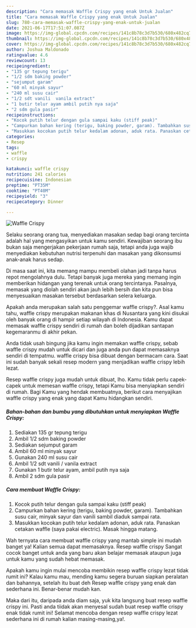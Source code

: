 ```yaml
---
description: "Cara memasak Waffle Crispy yang enak Untuk Jualan"
title: "Cara memasak Waffle Crispy yang enak Untuk Jualan"
slug: 780-cara-memasak-waffle-crispy-yang-enak-untuk-jualan
date: 2021-06-17T17:51:07.087Z
image: https://img-global.cpcdn.com/recipes/141c8b78c3d7b530/680x482cq70/waffle-crispy-foto-resep-utama.jpg
thumbnail: https://img-global.cpcdn.com/recipes/141c8b78c3d7b530/680x482cq70/waffle-crispy-foto-resep-utama.jpg
cover: https://img-global.cpcdn.com/recipes/141c8b78c3d7b530/680x482cq70/waffle-crispy-foto-resep-utama.jpg
author: Joshua Maldonado
ratingvalue: 4.6
reviewcount: 13
recipeingredient:
- "135 gr tepung terigu"
- "1/2 sdm baking powder"
- "sejumput garam"
- "60 ml minyak sayur"
- "240 ml susu cair"
- "1/2 sdt vanili  vanila extract"
- "1 butir telur ayam ambil putih nya saja"
- "2 sdm gula pasir"
recipeinstructions:
- "Kocok putih telur dengan gula sampai kaku (stiff peak)"
- "Campurkan bahan kering (terigu, baking powder, garam). Tambahkan susu cair, minyak sayur dan vanili sambil diaduk sampai rata."
- "Masukkan kocokan putih telur kedalam adonan, aduk rata. Panaskan cetakan waffle (saya pakai electric). Masak hingga matang."
categories:
- Resep
tags:
- waffle
- crispy

katakunci: waffle crispy 
nutrition: 241 calories
recipecuisine: Indonesian
preptime: "PT35M"
cooktime: "PT40M"
recipeyield: "3"
recipecategory: Dinner

---
```



![Waffle Crispy](https://img-global.cpcdn.com/recipes/141c8b78c3d7b530/680x482cq70/waffle-crispy-foto-resep-utama.jpg)

Selaku seorang orang tua, menyediakan masakan sedap bagi orang tercinta adalah hal yang mengasyikan untuk kamu sendiri. Kewajiban seorang ibu bukan saja mengerjakan pekerjaan rumah saja, tetapi anda juga wajib menyediakan kebutuhan nutrisi terpenuhi dan masakan yang dikonsumsi anak-anak harus sedap.

Di masa  saat ini, kita memang mampu membeli olahan jadi tanpa harus repot mengolahnya dulu. Tetapi banyak juga mereka yang memang ingin memberikan hidangan yang terenak untuk orang tercintanya. Pasalnya, memasak yang diolah sendiri akan jauh lebih bersih dan kita pun bisa menyesuaikan masakan tersebut berdasarkan selera keluarga. 



Apakah anda merupakan salah satu penggemar waffle crispy?. Asal kamu tahu, waffle crispy merupakan makanan khas di Nusantara yang kini disukai oleh banyak orang di hampir setiap wilayah di Indonesia. Kamu dapat memasak waffle crispy sendiri di rumah dan boleh dijadikan santapan kegemaranmu di akhir pekan.

Anda tidak usah bingung jika kamu ingin memakan waffle crispy, sebab waffle crispy mudah untuk dicari dan juga anda pun dapat memasaknya sendiri di tempatmu. waffle crispy bisa dibuat dengan bermacam cara. Saat ini sudah banyak sekali resep modern yang menjadikan waffle crispy lebih lezat.

Resep waffle crispy juga mudah untuk dibuat, lho. Kamu tidak perlu capek-capek untuk memesan waffle crispy, tetapi Kamu bisa menyiapkan sendiri di rumah. Bagi Kamu yang hendak membuatnya, berikut cara menyajikan waffle crispy yang enak yang dapat Kamu hidangkan sendiri.

<!--inarticleads1-->

##### Bahan-bahan dan bumbu yang dibutuhkan untuk menyiapkan Waffle Crispy:

1. Sediakan 135 gr tepung terigu
1. Ambil 1/2 sdm baking powder
1. Sediakan sejumput garam
1. Ambil 60 ml minyak sayur
1. Gunakan 240 ml susu cair
1. Ambil 1/2 sdt vanili / vanila extract
1. Gunakan 1 butir telur ayam, ambil putih nya saja
1. Ambil 2 sdm gula pasir




<!--inarticleads2-->

##### Cara membuat Waffle Crispy:

1. Kocok putih telur dengan gula sampai kaku (stiff peak)
1. Campurkan bahan kering (terigu, baking powder, garam). Tambahkan susu cair, minyak sayur dan vanili sambil diaduk sampai rata.
1. Masukkan kocokan putih telur kedalam adonan, aduk rata. Panaskan cetakan waffle (saya pakai electric). Masak hingga matang.




Wah ternyata cara membuat waffle crispy yang mantab simple ini mudah banget ya! Kalian semua dapat memasaknya. Resep waffle crispy Sangat cocok banget untuk anda yang baru akan belajar memasak ataupun juga untuk kamu yang sudah hebat memasak.

Apakah kamu ingin mulai mencoba membikin resep waffle crispy lezat tidak rumit ini? Kalau kamu mau, mending kamu segera buruan siapkan peralatan dan bahannya, setelah itu buat deh Resep waffle crispy yang enak dan sederhana ini. Benar-benar mudah kan. 

Maka dari itu, daripada anda diam saja, yuk kita langsung buat resep waffle crispy ini. Pasti anda tiidak akan menyesal sudah buat resep waffle crispy enak tidak rumit ini! Selamat mencoba dengan resep waffle crispy lezat sederhana ini di rumah kalian masing-masing,ya!.

